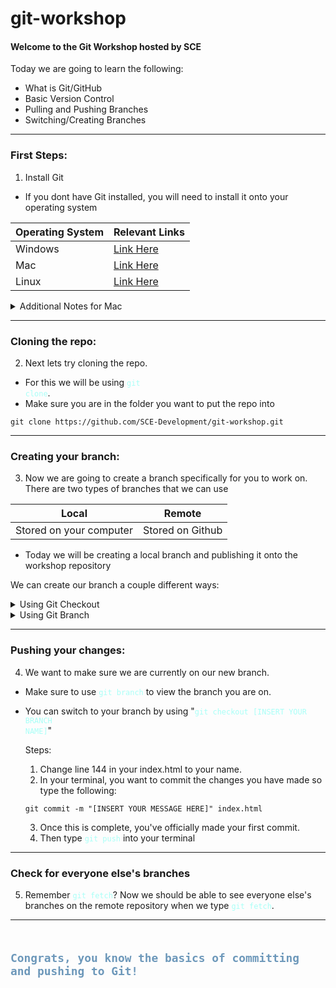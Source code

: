 # git-workshop
#### Welcome to the Git Workshop hosted by SCE

Today we are going to learn the following: 
- What is Git/GitHub
- Basic Version Control
- Pulling and Pushing Branches
- Switching/Creating Branches 

---
### First Steps:
1. Install Git
  - If you dont have Git installed, you will need to install it onto your operating system

| Operating System | Relevant Links |
| --- | --- |
| Windows | [Link Here](https://git-scm.com/download/win) |
| Mac | [Link Here](https://git-scm.com/download/mac) |
| Linux | [Link Here](https://git-scm.com/download/linux) |

<details>
<summary> Additional Notes for Mac</summary>
  - There are several ways to install git onto your system. of the options, we reccomend homebrew which you can install with the following command:

  ```
 $(curl -fsSL https://raw.githubusercontent.com/Homebrew/install/HEAD/install.sh)
  ```

</details>

---
### Cloning the repo:
2. Next lets try cloning the repo. 
- For this we will be using <code style="color:#A9FFF7">git clone</code>.
- Make sure you are in the folder you want to put the repo into

```
git clone https://github.com/SCE-Development/git-workshop.git
```

---

### Creating your branch:
3. Now we are going to create a branch specifically for you to work on. There are two types of branches that we can use

| Local | Remote |
| --- | --- |
| Stored on your computer | Stored on Github |

- Today we will be creating a local branch and publishing it onto the workshop repository

We can create our branch a couple different ways:

<details>
<summary> Using Git Checkout</summary>
git checkout -b [INSERT YOUR BRANCH NAME]
</details>

<details>
<summary> Using Git Branch</summary>
git branch [INSERT YOUR BRANCH NAME]

git checkout [INSERT YOUR BRANCH NAME]
</details>

---

### Pushing your changes:
4. We want to make sure we are currently on our new branch. 
- Make sure to use <code style="color:#A9FFF7">git branch</code> to view the branch you are on. 
- You can switch to your branch by using "<code style="color:#A9FFF7">git checkout [INSERT YOUR BRANCH NAME]</code>"

  Steps:
  1. Change line 144 in your index.html to your name. 
  2. In your terminal, you want to commit the changes you have made so type the following:
    ```
    git commit -m "[INSERT YOUR MESSAGE HERE]" index.html
    ```
  3. Once this is complete, you've officially made your first commit. 
  4. Then type <code style="color:#A9FFF7">git push</code> into your terminal
---
### Check for everyone else's branches
5. Remember <code style="color:#A9FFF7">git fetch</code>? Now we should be able to see everyone else's branches on the remote repository when we type <code style="color:#A9FFF7">git fetch</code>. 


---
## <code style="color:#6D98BA"> Congrats, you know the basics of committing and pushing to Git!  </code>